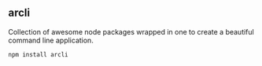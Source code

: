 arcli
---

Collection of awesome node packages wrapped in one to create a beautiful command line application.

```bash
npm install arcli
```
